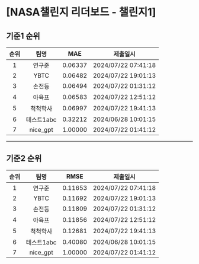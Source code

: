 # [NASA챌린지 리더보드 - 챌린지1]
## 기준1 순위
| 순위 | 팀명 | MAE | 제출일시 |
|:----:|:----:|:-----:|:----:|
| 1 | 연구준 | 0.06337 | 2024/07/22 07:41:18 |
| 2 | YBTC | 0.06482 | 2024/07/22 19:01:13 |
| 3 | 손전등 | 0.06494 | 2024/07/22 01:31:12 |
| 4 | 아육프 | 0.06583 | 2024/07/22 12:51:12 |
| 5 | 척척학사 | 0.06997 | 2024/07/22 19:41:13 |
| 6 | 테스트1abc | 0.32212 | 2024/06/28 10:01:15 |
| 7 | nice_gpt | 1.00000 | 2024/07/22 01:41:12 |
___
## 기준2 순위
| 순위 | 팀명 | RMSE | 제출일시 |
|:----:|:----:|:-----:|:----:|
| 1 | 연구준 | 0.11653 | 2024/07/22 07:41:18 |
| 2 | YBTC | 0.11692 | 2024/07/22 19:01:13 |
| 3 | 손전등 | 0.11809 | 2024/07/22 01:31:12 |
| 4 | 아육프 | 0.11856 | 2024/07/22 12:51:12 |
| 5 | 척척학사 | 0.12681 | 2024/07/22 19:41:13 |
| 6 | 테스트1abc | 0.40080 | 2024/06/28 10:01:15 |
| 7 | nice_gpt | 1.00000 | 2024/07/22 01:41:12 |
